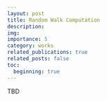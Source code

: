 ```yaml
---
layout: post
title: Random Walk Computation
description: 
img: 
importance: 5
category: works
related_publications: true
related_posts: false
toc:
  beginning: true
---
```


TBD